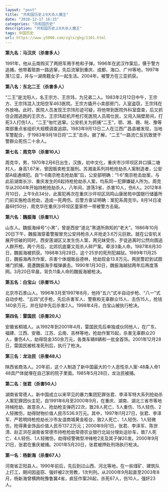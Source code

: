 ```yaml
---
layout: "post"
title: "共和国历史上9大杀人魔王"
date: "2018-12-17 16:15"
categories: "共和国历史"
description: "共和国历史上9大杀人魔王"
tags: 中国历史
url: https://www.y5000.com/zgls/ghg/1101.html
---
```






**第九名：马汉庆（杀害多人）**

1991年，他从云南购买了两把军用手枪和子弹。1996年在武汉作案后，慑于警方追捕，他带着赃款一路逃窜，先后流窜到重庆、成都、海口、广州等地，1997年落1三亚，并与一湖南籍女子一起生活。2004年，被警方在三亚抓获。

**第八名：东北二王（杀害多人）**

“二王”是沈阳人，名王宗方、王宗玮，为兄弟二人。1983年2月12日中午，王宗方、王宗玮混入沈阳空军463医院。王宗方撬开小卖部房门，入室盗窃，王宗玮在外放哨。此时，医院人员发现王宗玮形迹可疑，将他带到医院外科室盘查，后又抓住企图逃跑的王宗方。王宗玮趁机开枪打死医院人员周仕民，又闯入隔壁房间，打死3人打伤1人，“二王”匆忙逃窜。公安机关为抓捕“二王”，鄂、湘、赣、皖、豫等南部重点省组织大规模调查追踪。1983年9月13日二人在江西广昌县被发现，当地军警配合，于1983年9月18日将“二王”击杀。据了解，“二王”一路流亡反抗致使干警群众死伤二十余人。

**第七名：周克华（杀害10人）**

周克华，男，1970年2月6日出生，汉族，初中文化，重庆市沙坪坝区井口镇二塘村人，身高1.67米，曾因贩卖枪支服刑。苏湘渝系列持枪抢劫杀人案制造者，公安部A级通缉犯。自“1-6南京枪击抢劫案”后，公安部明确：“1·6”南京枪击劫案，与此前湖南长沙、重庆发生的6起持枪抢劫杀人案，均系同一犯罪嫌疑人所为。周克华从2004年开始持枪抢劫杀人，八年间，游荡3省，杀害10人，伤6人。2012年8月10日，上午9点34分，此案犯再次在重庆沙坪坝区凤鸣山康居苑中国银行储蓄所门前实施枪击抢劫，造成一死两伤。后警方查证明确：案犯系周克华。8月14日凌晨6时50分，周克华在重庆沙坪坝区童家桥一带被警方击毙。

**第六名：魏振海（杀害11人）**

山东人。魏振海绰号“小黑”，曾是西安“道北”黑道所熟知的“老大”。1986年10月20日下午，魏振海穿着警服冒充公安持枪杀人并抢走3.6万元巨款。就在公安机关展开侦破的同时，西安莲湖区又发生伤人案，两兄妹受伤，歹徒逃离时公然向围追人群开枪。两个月后，北郊炕底寨又现杀人碎尸案。牵涉3条人命。1987年6月30日，魏振海被抓获。1988年3月28日，这个25岁的死刑犯越狱。1989年11月25日，魏振海再次作案，杀害个体烟贩岳德林，抢劫现金13.8万元。两民警赶到试图堵门抓捕，竟遭魏振海手榴弹袭击。1990年1月30日，魏振海越狱两年后再度落网。3月20日早晨，背负11条人命的魏振海被枪决。

**第五名：白宝山（杀害15人）**

北京市石景山人。1996年3月至1997年8月，他持“五六”式半自动步枪、“八一”式自动步枪、“五四”式手枪，先后杀害军人、警察和无辜群众15人、击伤15人，抢钱140余万元，并在狱中先后杀害2人。1998年4月，白宝山被执行枪决。

**第四名：雷国民（杀害20人）**

安徽省桐城人。从1992年到2001年4月，雷国民先后单独或伙同他人，在广东、福建、江西、安徽、江苏、云南、吉林等地，抢劫作案15起，杀害无辜群众20人，重伤4人，劫得现金350余万元，各类车辆8辆和一批金首饰。2001年12月28日，雷国民被核准死刑后，执行了枪决。

**第三名：龙治民（杀害48人）**

陕西省商洛人。20年前，这个人制造了新中国最大的个人恶性杀人案-48条人命1 48具尸体就埋在自己家的院子里面。1985年5月28日，龙治民被捕。

**第二名：张君（杀害50人）**

湖南省常德人。新中国成立以来罕见的暴力集团犯罪张君、李泽军特大系列抢劫杀人案犯罪团伙主犯，自1991年6月至2000年9月，在重庆、湖南、湖北三省市等地持械抢劫、故意杀人、抢劫枪支弹药22次，致28人死亡、5人重伤、15人轻伤、2人轻微伤，劫得财物价值人民币536.9万元。其中，1997年l1月27日，张君、李泽军、严若明持枪抢劫长沙市友谊商城黄金柜台，致2人死亡、1人轻伤、1人轻微伤，抢得黄金饰品价值人民币137.2万元；2000年9月1日，张君、李泽军、陈世清、赵正洪在湖南省常德市持枪抢劫常德农业银行北站分理处运钞车，致7人死亡、4人轻伤、1人轻微伤，劫得经警微型冲锋枪2支及其子弹20发。2000年9月21日，张君在重庆被捕。2001年5月20日，张君被押赴刑场执行枪决。

**第一名：杨新海（杀害67人）**

河南省正阳县人。1990年前后，先后到过山西、河北等地，在一些煤矿、建筑队上打工，期间因盗窃、强奸被2次劳教，1次判刑。从2000年9月起直至2003年8月，杨新海曾横跨皖豫鲁冀4省，疯狂作案26起，杀死67人，伤10人，强奸23人。
